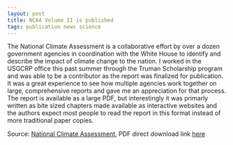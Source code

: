 ```yaml
---
layout: post
title: NCA4 Volume II is published
tags: publication news science
---
```


The National Climate Assessment is a collaborative effort by over a dozen government agencies in coordination with the White House to identify and describe the impact of climate change to the nation. I worked in the USGCRP office this past summer through the Truman Scholarship program and was able to be a contributor as the report was finalized for publication. It was a great experience to see how multiple agencies work together on large, comprehensive reports and gave me an appreciation for that process. The report is available as a large PDF, but interestingly it was primarly written as bite sized chapters made available as interactive websites and the authors expect most people to read the report in this format instead of more traditional paper copies.

Source: [National Climate Assessment](https://nca2018.globalchange.gov/), PDF direct download link [here](https://nca2018.globalchange.gov/downloads/NCA4_2018_FullReport.pdf)
